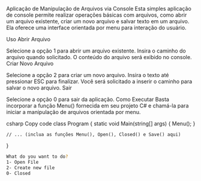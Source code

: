 
Aplicação de Manipulação de Arquivos via Console
Esta simples aplicação de console permite realizar operações básicas com arquivos, como abrir um arquivo existente, criar um novo arquivo e salvar texto em um arquivo. Ela oferece uma interface orientada por menu para interação do usuário.

Uso
Abrir Arquivo

Selecione a opção 1 para abrir um arquivo existente.
Insira o caminho do arquivo quando solicitado.
O conteúdo do arquivo será exibido no console.
Criar Novo Arquivo

Selecione a opção 2 para criar um novo arquivo.
Insira o texto até pressionar ESC para finalizar.
Você será solicitado a inserir o caminho para salvar o novo arquivo.
Sair

Selecione a opção 0 para sair da aplicação.
Como Executar
Basta incorporar a função Menu() fornecida em seu projeto C# e chamá-la para iniciar a manipulação de arquivos orientada por menu.

csharp
Copy code
class Program
{
    static void Main(string[] args)
    {
        Menu();
    }
    
    // ... (inclua as funções Menu(), Open(), Closed() e Save() aqui)
}
```bash
What do you want to do?
1- Open File
2- Create new file
0- Closed
